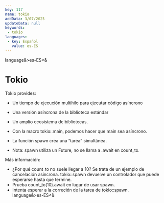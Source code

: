 ```yaml
---
key: 117
name: tokio
addData: 3/07/2025
updateData: null
keywords: 
 - tokio
languages:
 - key: Español
   value: es-ES
---
```

language&>es-ES<&
# Tokio
Tokio provides:
 - Un tiempo de ejecución multihilo para ejecutar código asíncrono
 - Una versión asíncrona de la biblioteca estándar
 - Un amplio ecosistema de bibliotecas.


- Con la macro tokio::main, podemos hacer que main sea asíncrono.
- La función spawn crea una “tarea” simultánea.
- Nota: spawn utiliza un Future, no se llama a .await en count_to.

Más información:
 - ¿Por qué count_to no suele llegar a 10? Se trata de un ejemplo de cancelación asíncrona. tokio::spawn devuelve un controlador que puede esperarse hasta que termine.
 - Prueba count_to(10).await en lugar de usar spawn.
 - Intenta esperar a la correción de la tarea de tokio::spawn.
language&>es-ES<&